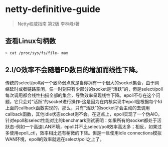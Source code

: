 # netty-definitive-guide

> Netty权威指南 第2版
>李林峰/著

## 查看Linux句柄数
```sh
> cat /proc/sys/fs/file- max
```
## 2.I/O效率不会随着FD数目的增加而线性下降。

传统的select/poll另一个致命弱点就是当你拥有一个很大的socket集合，由于网络延时或者链路空闲，任一时刻只有少部分的socket是“活跃”的，但是select/poll每次调用都会线性扫描全部的集合，导致效率呈现线性下降。epoll不存在这个问题，它只会对“活跃”的socket进行操作-这是因为在内核实现中epoll是根据每个fd上面的callback函数实现的，那么，只有“活跃”的socket才会主动的去调用callback函数，其他idle状态socket则不会。在这点上，epoll实现了一个伪AIO。针对epoll和select性能对比的benchmark测试表明：如果所有的socket都处于活跃态-例如一个高速LAN环境，epoll并不比select/poll效率高太多；相反，如果过多使用epoll_ctl，效率相比还有稍微的下降。但是一旦使用idle connections模拟WAN环境，epoll的效率就远在select/poll之上了。
